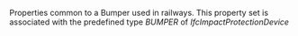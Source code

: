 Properties common to a Bumper used in railways. This property set is associated with the predefined type _BUMPER_ of _IfcImpactProtectionDevice_
